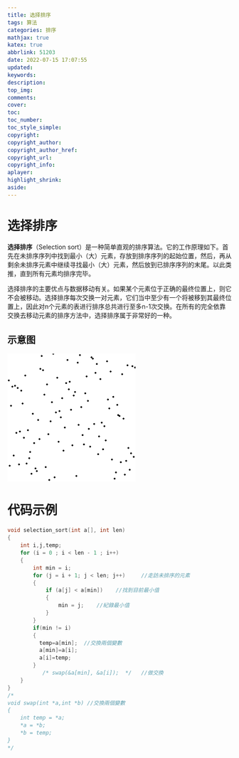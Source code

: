 ```yaml
---
title: 选择排序
tags: 算法
categories: 排序
mathjax: true
katex: true
abbrlink: 51203
date: 2022-07-15 17:07:55
updated:
keywords:
description:
top_img:
comments:
cover: 
toc:
toc_number:
toc_style_simple:
copyright:
copyright_author:
copyright_author_href:
copyright_url:
copyright_info:
aplayer:
highlight_shrink:
aside:
---
```


# 选择排序

**选择排序**（Selection sort）是一种简单直观的排序算法。它的工作原理如下。首先在未排序序列中找到最小（大）元素，存放到排序序列的起始位置，然后，再从剩余未排序元素中继续寻找最小（大）元素，然后放到已排序序列的末尾。以此类推，直到所有元素均排序完毕。

选择排序的主要优点与数据移动有关。如果某个元素位于正确的最终位置上，则它不会被移动。选择排序每次交换一对元素，它们当中至少有一个将被移到其最终位置上，因此对n个元素的表进行排序总共进行至多n-1次交换。在所有的完全依靠交换去移动元素的排序方法中，选择排序属于非常好的一种。

## 示意图

![](/img/选择排序.gif)

# 代码示例

```cpp
void selection_sort(int a[], int len) 
{
    int i,j,temp;
    for (i = 0 ; i < len - 1 ; i++) 
    {
        int min = i;
        for (j = i + 1; j < len; j++)     //走訪未排序的元素
        {
            if (a[j] < a[min])    //找到目前最小值
            {
                min = j;    //紀錄最小值
            }
        }
        if(min != i)
        {
          temp=a[min];  //交換兩個變數
          a[min]=a[i];
          a[i]=temp;
        }
           /* swap(&a[min], &a[i]);  */   //做交換
    }
}
/*
void swap(int *a,int *b) //交換兩個變數
{
    int temp = *a;
    *a = *b;
    *b = temp;
}
*/
```
